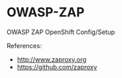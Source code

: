 # OWASP-ZAP
OWASP ZAP OpenShift Config/Setup

References:
* http://www.zaproxy.org
* https://github.com/zaproxy
